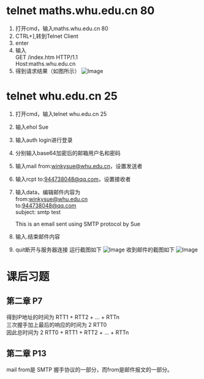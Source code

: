 # telnet maths.whu.edu.cn 80
1. 打开cmd，输入maths.whu.edu.cn 80
2. CTRL+],转到Telnet Client
3. enter
4. 输入  
GET /index.htm HTTP/1.1   
       Host:maths.whu.edu.cn
5. 得到请求结果（如图所示）
![Image](https://raw.githubusercontent.com/20192021855-DCAN/HOMEWORK-3/master/2017302580259/telwebsite.png)

# telnet whu.edu.cn 25
1. 打开cmd，输入telnet whu.edu.cn 25
2. 输入ehol Sue
3. 输入auth login进行登录
4. 分别输入base64加密后的邮箱用户名和密码
5. 输入mail from:winkysue@whu.edu.cn，设置发送者
6. 输入rcpt to:944738048@qq.com，设置接收者
7. 输入data，编辑邮件内容为  
    from:<winkysue@whu.edu.cn>  
    to:<944738048@qq.com>  
    subject: smtp test  
      
    This is an email sent using SMTP protocol by Sue
8. 输入.结束邮件内容
9. quit断开与服务器连接
运行截图如下
![Image](https://raw.githubusercontent.com/20192021855-DCAN/HOMEWORK-3/master/2017302580259/mail.png)
收到邮件的截图如下
![Image](https://raw.githubusercontent.com/20192021855-DCAN/HOMEWORK-3/master/2017302580259/recmail.png)
# 课后习题
## 第二章 P7
得到IP地址的时间为 RTT1 + RTT2 + … + RTTn  
三次握手加上最后的响应的时间为 2 RTT0  
因此总时间为 2 RTT0 + RTT1 + RTT2 + … + RTTn
## 第二章 P13
mail from是 SMTP 握手协议的一部分，而from是邮件报文的一部分。
